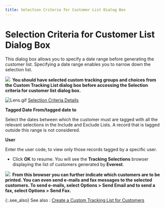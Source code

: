 ```yaml
---
title: Selection Criteria for Customer List Dialog Box
---
```


# Selection Criteria for Customer List Dialog Box


This dialog box allows you to specify a date range before generating  the customer list. Specifying a date range enables you to narrow down  the selection list.


**![]({{site.ct_baseurl}}/img/note.gif)  You  should have selected custom tracking groups and choices from the **Custom Tracking List**<font style="color: #ff6600;" color="#FF6600"> 
 </font>dialog box before accessing the **Selection 
 criteria for customer list** dialog box.**


![Lens.gif]({{site.ct_baseurl}}/img/lens.gif) [Selection  Criteria Details]({{site.ct_baseurl}}/misc/selection_criteria_details_2.html)


**Tagged Date From/tagged date to**


Select the dates between which the customer must are tagged with all  the relevant selections in the Include and Exclude Lists. A record that  is tagged outside this range is not considered.


**User**


Enter the user code, to view only those records tagged by a specific  user.

- Click **OK** to resume. You will see the **Tracking Selections** browser displaying  the list of customers generated by **Everest**.



**![]({{site.ct_baseurl}}/img/note.gif)  From  this browser you can further indicate which customers are to be printed.  You can even send e-mails and fax messages to the selected customers.  To send e-mails, select **Options &gt; 
 Send Email** and to send a fax, select **Options 
 &gt; Send Fax**.**


{:.see_also}
See also
: [Create  a Custom Tracking List for Customers]({{site.ct_baseurl}}/customer-tracking/create_a_custom_tracking_list_for_customers.html)
